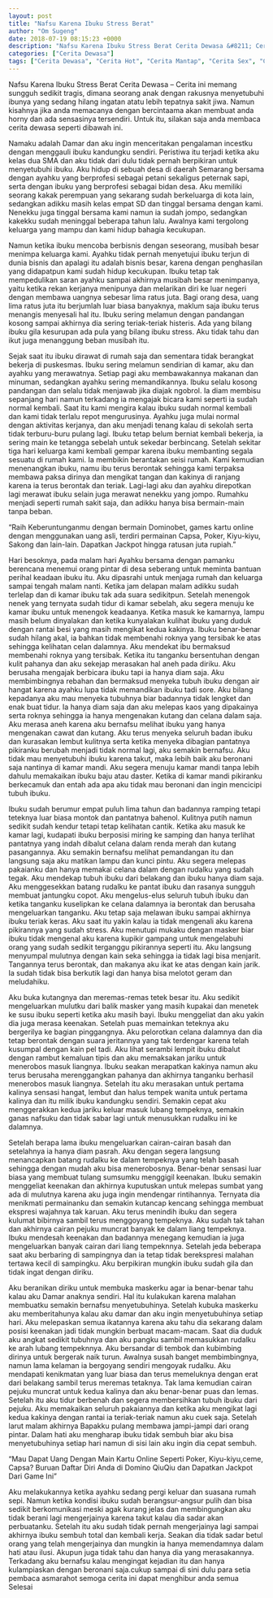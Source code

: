 ```yaml
---
layout: post
title: "Nafsu Karena Ibuku Stress Berat"
author: "Om Sugeng"
date: 2018-07-19 08:15:23 +0000
description: "Nafsu Karena Ibuku Stress Berat Cerita Dewasa &#8211; Cerita ini memang sungguh sedikit tragis, dimana seorang anak dengan rakusnya menyetubuhi ibunya yang sedang hilang ingatan atatu lebih tepatnya s..."
categories: ["Cerita Dewasa"]
tags: ["Cerita Dewasa", "Cerita Hot", "Cerita Mantap", "Cerita Sex", "Cinta Hanya Nafsu", "Cinta Terlarang"]
---
```


Nafsu Karena Ibuku Stress Berat
Cerita Dewasa &#8211; Cerita ini memang sungguh sedikit tragis, dimana seorang anak dengan rakusnya menyetubuhi ibunya yang sedang hilang ingatan atatu lebih tepatnya sakit jiwa. Namun kisahnya jika anda memacanya dengan bercintaama akan membuat anda horny dan ada sensasinya tersendiri. Untuk itu, silakan saja anda membaca cerita dewasa seperti dibawah ini.

Namaku adalah Damar dan aku ingin menceritakan pengalaman incestku dengan menggauli ibuku kandungku sendiri. Peristiwa itu terjadi ketika aku kelas dua SMA dan aku tidak dari dulu tidak pernah berpikiran untuk menyetubuhi ibuku. Aku hidup di sebuah desa di daerah Semarang bersama dengan ayahku yang berprofesi sebagai petani sekaligus peternak sapi, serta dengan ibuku yang berprofesi sebagai bidan desa. Aku memiliki seorang kakak perempuan yang sekarang sudah berkeluarga di kota lain, sedangkan adikku masih kelas empat SD dan tinggal bersama dengan kami. Nenekku juga tinggal bersama kami namun ia sudah jompo, sedangkan kakekku sudah meninggal beberapa tahun lalu. Awalnya kami tergolong keluarga yang mampu dan kami hidup bahagia kecukupan.

Namun ketika ibuku mencoba berbisnis dengan seseorang, musibah besar menimpa keluarga kami. Ayahku tidak pernah menyetujui ibuku terjun di dunia bisnis dan apalagi itu adalah bisnis besar, karena dengan penghasilan yang didapatpun kami sudah hidup kecukupan. Ibuku tetap tak mempedulikan saran ayahku sampai akhirnya musibah besar menimpanya, yaitu ketika rekan kerjanya menipunya dan melarikan diri ke luar negeri dengan membawa uangnya sebesar lima ratus juta. Bagi orang desa, uang lima ratus juta itu berjumlah luar biasa banyaknya, maklum saja ibuku terus menangis menyesali hal itu. Ibuku sering melamun dengan pandangan kosong sampai akhirnya dia sering teriak-teriak histeris. Ada yang bilang ibuku gila kesurupan ada pula yang bilang ibuku stress. Aku tidak tahu dan ikut juga menanggung beban musibah itu.

Sejak saat itu ibuku dirawat di rumah saja dan sementara tidak berangkat bekerja di puskesmas. Ibuku sering melamun sendirian di kamar, aku dan ayahku yang merawatnya. Setiap pagi aku membawakannya makanan dan minuman, sedangkan ayahku sering memandikannya. Ibuku selalu kosong pandangan dan selalu tidak menjawab jika diajak ngobrol. Ia diam membisu sepanjang hari namun terkadang ia mengajak bicara kami seperti ia sudah normal kembali. Saat itu kami mengira kalau ibuku sudah normal kembali dan kami tidak terlalu repot mengurusinya. Ayahku juga mulai normal dengan aktivitas kerjanya, dan aku menjadi tenang kalau di sekolah serta tidak terburu-buru pulang lagi. Ibuku tetap belum berniat kembali bekerja, ia sering main ke tetangga sebelah untuk sekedar berbincang. Setelah sekitar tiga hari keluarga kami kembali gempar karena ibuku membanting segala sesuatu di rumah kami. Ia membikin berantakan seisi rumah. Kami kemudian menenangkan ibuku, namu ibu terus berontak sehingga kami terpaksa membawa paksa dirinya dan mengikat tangan dan kakinya di ranjang karena ia terus berontak dan teriak. Lagi-lagi aku dan ayahku direpotkan lagi merawat ibuku selain juga merawat nenekku yang jompo. Rumahku menjadi seperti rumah sakit saja, dan adikku hanya bisa bermain-main tanpa beban.

“Raih Keberuntunganmu dengan bermain Dominobet, games kartu online dengan menggunakan uang asli, terdiri permainan Capsa, Poker, Kiyu-kiyu, Sakong dan lain-lain. Dapatkan Jackpot hingga ratusan juta rupiah.”

Hari besoknya, pada malam hari Ayahku bersama dengan pamanku berencana menemui orang pintar di desa seberang untuk meminta bantuan perihal keadaan ibuku itu. Aku dipasrahi untuk menjaga rumah dan keluarga sampai tengah malam nanti. Ketika jam delapan malam adikku sudah terlelap dan di kamar ibuku tak ada suara sedikitpun. Setelah menengok nenek yang ternyata sudah tidur di kamar sebelah, aku segera menuju ke kamar ibuku untuk menengok keadaanya. Ketika masuk ke kamarnya, lampu masih belum dinyalakan dan ketika kunyalakan kulihat ibuku yang duduk dengan rantai besi yang masih mengikat kedua kakinya. Ibuku benar-benar sudah hilang akal, ia bahkan tidak membenahi roknya yang tersibak ke atas sehingga kelihatan celan dalamnya. Aku mendekat ibu bermaksud membenahi roknya yang tersibak. Ketika itu tanganku bersentuhan dengan kulit pahanya dan aku sekejap merasakan hal aneh pada diriku. Aku berusaha mengajak berbicara ibuku tapi ia hanya diam saja. Aku membimbingnya rebahan dan bermaksud menyeka tubuh ibuku dengan air hangat karena ayahku lupa tidak memandikan ibuku tadi sore. Aku bilang kepadanya aku mau menyeka tubuhnya biar badannya tidak lengket dan enak buat tidur. Ia hanya diam saja dan aku melepas kaos yang dipakainya serta roknya sehingga ia hanya mengenakan kutang dan celana dalam saja. Aku merasa aneh karena aku bernafsu melihat ibuku yang hanya mengenakan cawat dan kutang. Aku terus menyeka seluruh badan ibuku dan kurasakan lembut kulitnya serta ketika menyeka dibagian pantatnya pikiranku berubah menjadi tidak normal lagi, aku semakin bernafsu. Aku tidak mau menyetubuhi ibuku karena takut, maka lebih baik aku beronani saja nantinya di kamar mandi. Aku segera menuju kamar mandi tanpa lebih dahulu memakaikan ibuku baju atau daster. Ketika di kamar mandi pikiranku berkecamuk dan entah ada apa aku tidak mau beronani dan ingin mencicipi tubuh ibuku.

Ibuku sudah berumur empat puluh lima tahun dan badannya ramping tetapi teteknya luar biasa montok dan pantatnya bahenol. Kulitnya putih namun sedikit sudah kendur tetapi tetap kelihatan cantik. Ketika aku masuk ke kamar lagi, kudapati ibuku berposisi miring ke samping dan hanya terlihat pantatnya yang indah dibalut celana dalam renda merah dan kutang pasangannya. Aku semakin bernafsu melihat pemandangan itu dan langsung saja aku matikan lampu dan kunci pintu. Aku segera melepas pakaianku dan hanya memakai celana dalam dengan rudalku yang sudah tegak. Aku mendekap tubuh ibuku dari belakang dan ibuku hanya diam saja. Aku menggesekkan batang rudalku ke pantat ibuku dan rasanya sungguh membuat jantungku copot. Aku mengelus-elus seluruh tubuh ibuku dan ketika tanganku kuselipkan ke celana dalamnya ia berontak dan berusaha mengeluarkan tanganku. Aku tetap saja melawan ibuku sampai akhirnya ibuku teriak keras. Aku saat itu yakin kalau ia tidak mengenali aku karena pikirannya yang sudah stress. Aku menutupi mukaku dengan masker biar ibuku tidak mengenal aku karena kupikir gampang untuk mengelabuhi orang yang sudah sedikit terganggu pikirannya seperti itu. Aku langsung menyumpal mulutnya dengan kain seka sehingga ia tidak lagi bisa menjarit. Tangannya terus berontak, dan makanya aku ikat ke atas dengan kain jarik. Ia sudah tidak bisa berkutik lagi dan hanya bisa melotot geram dan meludahiku.

Aku buka kutangnya dan meremas-remas tetek besar itu. Aku sedikit mengeluarkan mulutku dari balik masker yang masih kupakai dan menetek ke susu ibuku seperti ketika aku masih bayi. Ibuku menggeliat dan aku yakin dia juga merasa keenakan. Setelah puas memainkan teteknya aku bergerilya ke bagian pinggangnya. Aku pelorotkan celana dalamnya dan dia tetap berontak dengan suara jeritannya yang tak terdengar karena telah kusumpal dengan kain pel tadi. Aku lihat serambi lempit ibuku dibalut dengan rambut kemaluan tipis dan aku memaksakan jariku untuk menerobos masuk liangnya. Ibuku seakan merapatkan kakinya namun aku terus berusaha merenggangkan pahanya dan akhirnya tanganku berhasil menerobos masuk liangnya. Setelah itu aku merasakan untuk pertama kalinya sensasi hangat, lembut dan halus tempek wanita untuk pertama kalinya dan itu milik ibuku kandungku sendiri. Semakin cepat aku menggerakkan kedua jariku keluar masuk lubang tempeknya, semakin ganas nafsuku dan tidak sabar lagi untuk menusukkan rudalku ini ke dalamnya.

Setelah berapa lama ibuku mengeluarkan cairan-cairan basah dan setelahnya ia hanya diam pasrah. Aku dengan segera langsung menancapkan batang rudalku ke dalam tempeknya yang telah basah sehingga dengan mudah aku bisa menerobosnya. Benar-benar sensasi luar biasa yang membuat tulang sumsumku menggigil keenakan. Ibuku semakin menggeliat keenakan dan akhirnya kuputuskan untuk melepas sumbat yang ada di mulutnya karena aku juga ingin mendengar rintihannya. Ternyata dia menikmati permainanku dan semakin kutancap kencang sehingga membuat ekspresi wajahnya tak karuan. Aku terus menindih ibuku dan segera kulumat bibirnya sambil terus menggoyang tempeknya. Aku sudah tak tahan dan akhirnya cairan pejuku muncrat banyak ke dalam liang tempeknya. Ibuku mendesah keenakan dan badannya menegang kemudian ia juga mengeluarkan banyak cairan dari liang tempeknnya. Setelah jeda beberapa saat aku berbaring di sampingnya dan ia tetap tidak berekspresi malahan tertawa kecil di sampingku. Aku berpikiran mungkin ibuku sudah gila dan tidak ingat dengan diriku.

Aku beranikan diriku untuk membuka maskerku agar ia benar-benar tahu kalau aku Damar anaknya sendiri. Hal itu kulakukan karena malahan membuatku semakin bernafsu menyetubuhinya. Setelah kubuka maskerku aku memberitahunya kalau aku damar dan aku ingin menyetubuhinya setiap hari. Aku melepaskan semua ikatannya karena aku tahu dia sekarang dalam posisi keenakan jadi tidak mungkin berbuat macam-macam. Saat dia duduk aku angkat sedikit tubuhnya dan aku pangku sambil memasukkan rudalku ke arah lubang tempeknnya. Aku bersandar di tembok dan kubimbing dirinya untuk bergerak naik turun. Awalnya susah banget membimbingnya, namun lama kelaman ia bergoyang sendiri mengoyak rudalku. Aku mendapati kenikmatan yang luar biasa dan terus memeluknya dengan erat dari belakang sambil terus meremas tetaknya. Tak lama kemudian cairan pejuku muncrat untuk kedua kalinya dan aku benar-benar puas dan lemas. Setelah itu aku tidur berbenah dan segera membersihkan tubuh ibuku dari pejuku. Aku memakaikan seluruh pakaiannya dan ketika aku mengikat lagi kedua kakinya dengan rantai ia teriak-teriak namun aku cuek saja. Setelah larut malam akhirnya Bapakku pulang membawa jampi-jampi dari orang pintar. Dalam hati aku mengharap ibuku tidak sembuh biar aku bisa menyetubuhinya setiap hari namun di sisi lain aku ingin dia cepat sembuh.

&#8220;Mau Dapat Uang Dengan Main Kartu Online Seperti Poker, Kiyu-kiyu,ceme, Capsa? Buruan Daftar Diri Anda di Domino QiuQiu dan Dapatkan Jackpot Dari Game Ini&#8221;

Aku melakukannya ketika ayahku sedang pergi keluar dan suasana rumah sepi. Namun ketika kondisi ibuku sudah berangsur-angsur pulih dan bisa sedikit berkomunikasi meski agak kurang jelas dan membingungkan aku tidak berani lagi mengerjainya karena takut kalau dia sadar akan perbuatanku. Setelah itu aku sudah tidak pernah mengerjainya lagi sampai akhirnya ibuku sembuh total dan kembali kerja. Seakan dia tidak sadar betul orang yang telah mengerjainya dan mungkin ia hanya memendamnya dalam hati atau ilusi. Akupun juga tidak tahu dan hanya dia yang merasakannya. Terkadang aku bernafsu kalau mengingat kejadian itu dan hanya kulampiaskan dengan beronani saja.cukup sampai di sini dulu para setia pembaca asmarahot semoga cerita ini dapat menghibur anda semua Selesai